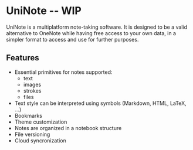 # UniNote -- WIP
UniNote is a multiplatform note-taking software.
It is designed to be a valid alternative to OneNote while having free access to your own data, in a simpler format to access and use for further purposes.

## Features

- Essential primitives for notes supported:
  - text
  - images
  - strokes
  - files
- Text style can be interpreted using symbols (Markdown, HTML, LaTeX, ...)
- Bookmarks
- Theme customization
- Notes are organized in a notebook structure
- File versioning
- Cloud syncronization
